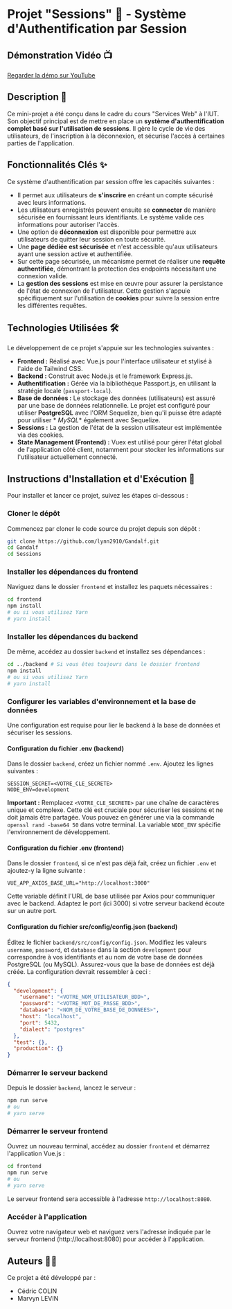 # Projet "Sessions" 🔑 - Système d'Authentification par Session

## Démonstration Vidéo 📺

[Regarder la démo sur YouTube](https://youtu.be/DY2VsaPwzW0)

## Description 📖

Ce mini-projet a été conçu dans le cadre du cours "Services Web" à l'IUT. Son objectif principal est de mettre en place
un **système d'authentification complet basé sur l'utilisation de sessions**. Il gère le cycle de vie des utilisateurs,
de l'inscription à la déconnexion, et sécurise l'accès à certaines parties de l'application.

## Fonctionnalités Clés ✨

Ce système d'authentification par session offre les capacités suivantes :

* Il permet aux utilisateurs de **s'inscrire** en créant un compte sécurisé avec leurs informations.
* Les utilisateurs enregistrés peuvent ensuite se **connecter** de manière sécurisée en fournissant leurs identifiants.
  Le système valide ces informations pour autoriser l'accès.
* Une option de **déconnexion** est disponible pour permettre aux utilisateurs de quitter leur session en toute
  sécurité.
* Une **page dédiée est sécurisée** et n'est accessible qu'aux utilisateurs ayant une session active et authentifiée.
* Sur cette page sécurisée, un mécanisme permet de réaliser une **requête authentifiée**, démontrant la protection des
  endpoints nécessitant une connexion valide.
* La **gestion des sessions** est mise en œuvre pour assurer la persistance de l'état de connexion de l'utilisateur.
  Cette gestion s'appuie spécifiquement sur l'utilisation de **cookies** pour suivre la session entre les différentes
  requêtes.

## Technologies Utilisées 🛠️

Le développement de ce projet s'appuie sur les technologies suivantes :

* **Frontend :** Réalisé avec Vue.js pour l'interface utilisateur et stylisé à l'aide de Tailwind CSS.
* **Backend :** Construit avec Node.js et le framework Express.js.
* **Authentification :** Gérée via la bibliothèque Passport.js, en utilisant la stratégie locale (`passport-local`).
* **Base de données :** Le stockage des données (utilisateurs) est assuré par une base de données relationnelle. Le
  projet est configuré pour utiliser **PostgreSQL** avec l'ORM Sequelize, bien qu'il puisse être adapté pour utiliser *
  *MySQL** également avec Sequelize.
* **Sessions :** La gestion de l'état de la session utilisateur est implémentée via des cookies.
* **State Management (Frontend) :** Vuex est utilisé pour gérer l'état global de l'application côté client, notamment
  pour stocker les informations sur l'utilisateur actuellement connecté.

## Instructions d'Installation et d'Exécution 🚀

Pour installer et lancer ce projet, suivez les étapes ci-dessous :

### Cloner le dépôt

Commencez par cloner le code source du projet depuis son dépôt :

```bash
git clone https://github.com/lynn2910/Gandalf.git
cd Gandalf
cd Sessions
```

### Installer les dépendances du frontend

Naviguez dans le dossier `frontend` et installez les paquets nécessaires :

```bash
cd frontend
npm install
# ou si vous utilisez Yarn
# yarn install
```

### Installer les dépendances du backend

De même, accédez au dossier `backend` et installez ses dépendances :

```bash
cd ../backend # Si vous êtes toujours dans le dossier frontend
npm install
# ou si vous utilisez Yarn
# yarn install
```

### Configurer les variables d'environnement et la base de données

Une configuration est requise pour lier le backend à la base de données et sécuriser les sessions.

#### Configuration du fichier .env (backend)

Dans le dossier `backend`, créez un fichier nommé `.env`. Ajoutez les lignes suivantes :

```dotenv
SESSION_SECRET=<VOTRE_CLE_SECRETE>
NODE_ENV=development
```

**Important :** Remplacez `<VOTRE_CLE_SECRETE>` par une chaîne de caractères unique et complexe. Cette clé est cruciale
pour sécuriser les sessions et ne doit jamais être partagée. Vous pouvez en générer une via la commande
`openssl rand -base64 50` dans votre terminal. La variable `NODE_ENV` spécifie l'environnement de développement.

#### Configuration du fichier .env (frontend)

Dans le dossier `frontend`, si ce n'est pas déjà fait, créez un fichier `.env` et ajoutez-y la ligne suivante :

```dotenv
VUE_APP_AXIOS_BASE_URL="http://localhost:3000"
```

Cette variable définit l'URL de base utilisée par Axios pour communiquer avec le backend. Adaptez le port (ici 3000) si
votre serveur backend écoute sur un autre port.

#### Configuration du fichier src/config/config.json (backend)

Éditez le fichier `backend/src/config/config.json`. Modifiez les valeurs `username`, `password`, et `database` dans la
section `development` pour correspondre à vos identifiants et au nom de votre base de données PostgreSQL (ou MySQL).
Assurez-vous que la base de données est déjà créée. La configuration devrait ressembler à ceci :

```json
{
  "development": {
    "username": "<VOTRE_NOM_UTILISATEUR_BDD>",
    "password": "<VOTRE_MOT_DE_PASSE_BDD>",
    "database": "<NOM_DE_VOTRE_BASE_DE_DONNEES>",
    "host": "localhost",
    "port": 5432,
    "dialect": "postgres"
  },
  "test": {},
  "production": {}
}
```

### Démarrer le serveur backend

Depuis le dossier `backend`, lancez le serveur :

```bash
npm run serve
# ou
# yarn serve
```

### Démarrer le serveur frontend

Ouvrez un nouveau terminal, accédez au dossier `frontend` et démarrez l'application Vue.js :

```bash
cd frontend
npm run serve
# ou
# yarn serve
```

Le serveur frontend sera accessible à l'adresse `http://localhost:8080`.

### Accéder à l'application

Ouvrez votre navigateur web et naviguez vers l'adresse indiquée par le serveur frontend (http://localhost:8080) pour
accéder à l'application.

## Auteurs 🧑‍💻

Ce projet a été développé par :

* Cédric COLIN
* Marvyn LEVIN
